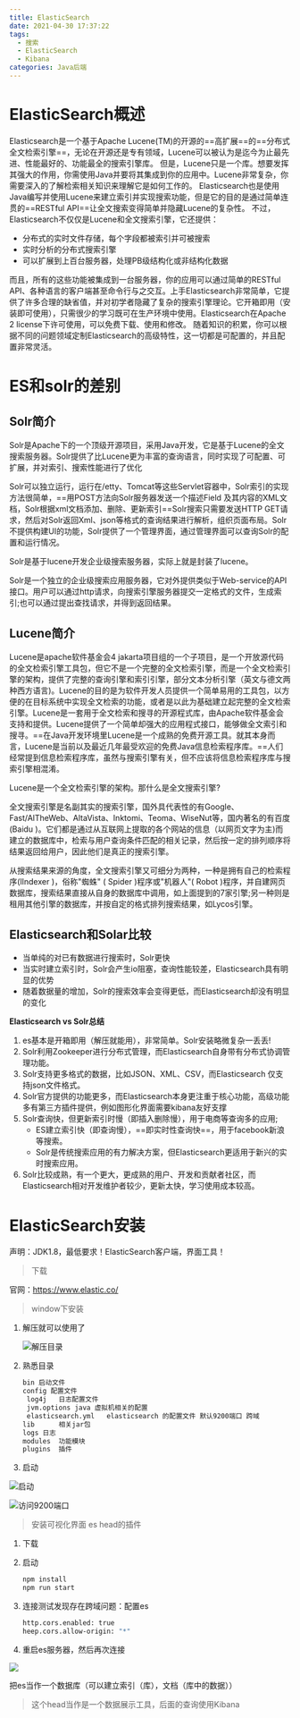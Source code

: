 ```yaml
---
title: ElasticSearch
date: 2021-04-30 17:37:22
tags:
  - 搜索
  - ElasticSearch
  - Kibana
categories: Java后端
---
```


# ElasticSearch概述

Elasticsearch是一个基于Apache Lucene(TM)的开源的==高扩展==的==分布式全文检索引擎==，无论在开源还是专有领域，Lucene可以被认为是迄今为止最先进、性能最好的、功能最全的搜索引擎库。 
但是，Lucene只是一个库。想要发挥其强大的作用，你需使用Java并要将其集成到你的应用中。Lucene非常复杂，你需要深入的了解检索相关知识来理解它是如何工作的。 
Elasticsearch也是使用Java编写并使用Lucene来建立索引并实现搜索功能，但是它的目的是通过简单连贯的==RESTful API==让全文搜索变得简单并隐藏Lucene的复杂性。 
不过，Elasticsearch不仅仅是Lucene和全文搜索引擎，它还提供：

- 分布式的实时文件存储，每个字段都被索引并可被搜索
- 实时分析的分布式搜索引擎
- 可以扩展到上百台服务器，处理PB级结构化或非结构化数据

而且，所有的这些功能被集成到一台服务器，你的应用可以通过简单的RESTful API、各种语言的客户端甚至命令行与之交互。上手Elasticsearch非常简单，它提供了许多合理的缺省值，并对初学者隐藏了复杂的搜索引擎理论。它开箱即用（安装即可使用），只需很少的学习既可在生产环境中使用。Elasticsearch在Apache 2 license下许可使用，可以免费下载、使用和修改。 
随着知识的积累，你可以根据不同的问题领域定制Elasticsearch的高级特性，这一切都是可配置的，并且配置非常灵活。

# ES和solr的差别

## Solr简介

Solr是Apache下的一个顶级开源项目，采用Java开发，它是基于Lucene的全文搜索服务器。Solr提供了比Lucene更为丰富的查询语言，同时实现了可配置、可扩展，并对索引、搜索性能进行了优化

Solr可以独立运行，运行在/etty、Tomcat等这些Servlet容器中，Solr索引的实现方法很简单，==用POST方法向Solr服务器发送一个描述Field 及其内容的XML文档，Solr根据xml文档添加、删除、更新索引==Solr搜索只需要发送HTTP GET请求，然后对Solr返回Xml、json等格式的查询结果进行解析，组织页面布局。Solr不提供构建UI的功能，Solr提供了一个管理界面，通过管理界面可以查询Solr的配置和运行情况。

Solr是基于lucene开发企业级搜索服务器，实际上就是封装了lucene。

Solr是一个独立的企业级搜索应用服务器，它对外提供类似于Web-service的API接口。用户可以通过http请求，向搜索引擎服务器提交一定格式的文件，生成索引;也可以通过提出查找请求，并得到返回结果。

## Lucene简介

 Lucene是apache软件基金会4 jakarta项目组的一个子项目，是一个开放源代码的全文检索引擎工具包，但它不是一个完整的全文检索引擎，而是一个全文检索引擎的架构，提供了完整的查询引擎和索引引擎，部分文本分析引擎（英文与德文两种西方语言)。Lucene的目的是为软件开发人员提供一个简单易用的工具包，以方便的在目标系统中实现全文检索的功能，或者是以此为基础建立起完整的全文检索引擎。Lucene是一套用于全文检索和搜寻的开源程式库，由Apache软件基金会支持和提供。Lucene提供了一个简单却强大的应用程式接口，能够做全文索引和搜寻。==在Java开发环境里Lucene是一个成熟的免费开源工具。就其本身而言，Lucene是当前以及最近几年最受欢迎的免费Java信息检索程序库。==人们经常提到信息检索程序库，虽然与搜索引擎有关，但不应该将信息检索程序库与搜索引擎相混淆。

Lucene是一个全文检索引擎的架构。那什么是全文搜索引擎?

全文搜索引擎是名副其实的搜索引擎，国外具代表性的有Google、Fast/AlTheWeb、AltaVista、Inktomi、Teoma、WiseNut等，国内著名的有百度(Baidu )。它们都是通过从互联网上提取的各个网站的信息（以网页文字为主)而建立的数据库中，检索与用户查询条件匹配的相关记录，然后按一定的排列顺序将结果返回给用户，因此他们是真正的搜索引擎。

从搜索结果来源的角度，全文搜索引擎又可细分为两种，一种是拥有自己的检索程序(Ilndexer )，俗称"蜘蛛" ( Spider )程序或"机器人"( Robot )程序，并自建网页数据库，搜索结果直接从自身的数据库中调用，如上面提到的7家引擎;另一种则是租用其他引擎的数据库，并按自定的格式排列搜索结果，如Lycos引擎。

## Elasticsearch和Solar比较

- 当单纯的对已有数据进行搜索时，Solr更快
- 当实时建立索引时，Solr会产生io阻塞，查询性能较差，Elasticsearch具有明显的优势
- 随着数据量的增加，Solr的搜索效率会变得更低，而Elasticsearch却没有明显的变化

**Elasticsearch vs Solr总结**

1. es基本是开箱即用（解压就能用），非常简单。Solr安装略微复杂一丢丢!
2. Solr利用Zookeeper进行分布式管理，而Elasticsearch自身带有分布式协调管理功能。
3. Solr支持更多格式的数据，比如JSON、XML、CSV，而Elasticsearch 仅支持json文件格式。
4. Solr官方提供的功能更多，而Elasticsearch本身更注重于核心功能，高级功能多有第三方插件提供，例如图形化界面需要kibana友好支撑
5. Solr查询快，但更新索引时慢（即插入删除慢），用于电商等查询多的应用;
   - ES建立索引快（即查询慢），==即实时性查询快==，用于facebook新浪等搜索。
   - Solr是传统搜索应用的有力解决方案，但Elasticsearch更适用于新兴的实时搜索应用。
6. Solr比较成熟，有一个更大，更成熟的用户、开发和贡献者社区，而Elasticsearch相对开发维护者较少，更新太快，学习使用成本较高。

# ElasticSearch安装

声明：JDK1.8，最低要求！ElasticSearch客户端，界面工具！

> 下载

官网：https://www.elastic.co/

> window下安装

1. 解压就可以使用了

   ![解压目录](https://gitee.com/acacac13/images/raw/master/image-20210430190355544.png)

2. 熟悉目录

   ```bash
   bin 启动文件
   config 配置文件
   	log4j	日志配置文件
   	jvm.options	java 虚拟机相关的配置
   	elasticsearch.yml	elasticsearch 的配置文件	默认9200端口 跨域
   lib		相关jar包
   logs	日志
   modules	功能模块
   plugins	插件
   ```

3. 启动

![启动](https://gitee.com/acacac13/images/raw/master/image-20210430191321976.png)

![访问9200端口](https://gitee.com/acacac13/images/raw/master/image-20210430191459782.png)

> 安装可视化界面 es head的插件

1. 下载

2. 启动

   ```bash
   npm install
   npm run start
   ```

   

3. 连接测试发现存在跨域问题：配置es

   ```bash
   http.cors.enabled: true
   heep.cors.allow-origin: "*"
   ```

   

4. 重启es服务器，然后再次连接

![](https://gitee.com/acacac13/images/raw/master/20210430194321.png)

把es当作一个数据库（可以建立索引（库），文档（库中的数据））

> 这个head当作是一个数据展示工具，后面的查询使用Kibana

